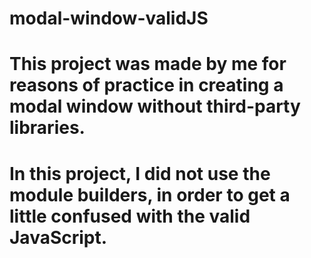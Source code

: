# modal-window-validJS
# This project was made by me for reasons of practice in creating a modal window without third-party libraries.
# In this project, I did not use the module builders, in order to get a little confused with the valid JavaScript.